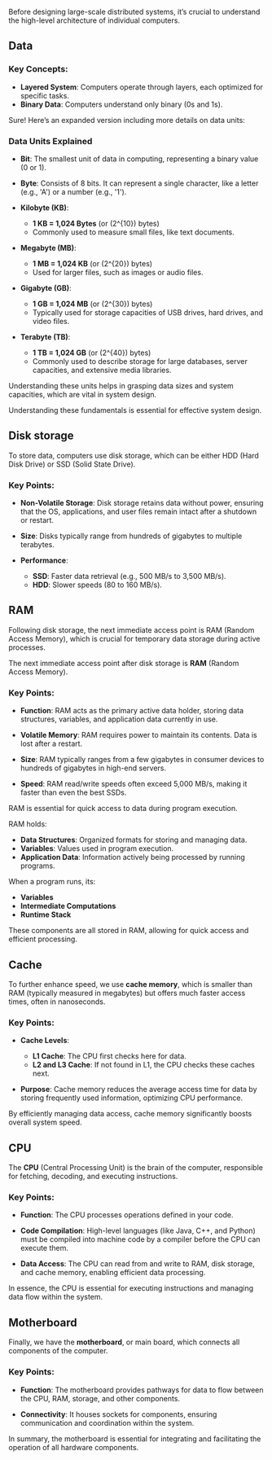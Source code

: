 

Before designing large-scale distributed systems, it’s crucial to understand the high-level architecture of individual computers. 


## Data
### Key Concepts:

- **Layered System**: Computers operate through layers, each optimized for specific tasks.
- **Binary Data**: Computers understand only binary (0s and 1s). 

Sure! Here’s an expanded version including more details on data units:

### Data Units Explained

- **Bit**: The smallest unit of data in computing, representing a binary value (0 or 1).

- **Byte**: Consists of 8 bits. It can represent a single character, like a letter (e.g., 'A') or a number (e.g., '1').

- **Kilobyte (KB)**: 
  - **1 KB = 1,024 Bytes** (or \(2^{10}\) bytes)
  - Commonly used to measure small files, like text documents.

- **Megabyte (MB)**: 
  - **1 MB = 1,024 KB** (or \(2^{20}\) bytes)
  - Used for larger files, such as images or audio files.

- **Gigabyte (GB)**: 
  - **1 GB = 1,024 MB** (or \(2^{30}\) bytes)
  - Typically used for storage capacities of USB drives, hard drives, and video files.

- **Terabyte (TB)**: 
  - **1 TB = 1,024 GB** (or \(2^{40}\) bytes)
  - Commonly used to describe storage for large databases, server capacities, and extensive media libraries.

Understanding these units helps in grasping data sizes and system capacities, which are vital in system design.


Understanding these fundamentals is essential for effective system design.


## Disk storage

To store data, computers use disk storage, which can be either HDD (Hard Disk Drive) or SSD (Solid State Drive). 

### Key Points:

- **Non-Volatile Storage**: Disk storage retains data without power, ensuring that the OS, applications, and user files remain intact after a shutdown or restart.
  
- **Size**: Disks typically range from hundreds of gigabytes to multiple terabytes.

- **Performance**:
  - **SSD**: Faster data retrieval (e.g., 500 MB/s to 3,500 MB/s).
  - **HDD**: Slower speeds (80 to 160 MB/s).




## RAM

Following disk storage, the next immediate access point is RAM (Random Access Memory), which is crucial for temporary data storage during active processes.

The next immediate access point after disk storage is **RAM** (Random Access Memory).

### Key Points:

- **Function**: RAM acts as the primary active data holder, storing data structures, variables, and application data currently in use.
  
- **Volatile Memory**: RAM requires power to maintain its contents. Data is lost after a restart.

- **Size**: RAM typically ranges from a few gigabytes in consumer devices to hundreds of gigabytes in high-end servers.

- **Speed**: RAM read/write speeds often exceed 5,000 MB/s, making it faster than even the best SSDs.

RAM is essential for quick access to data during program execution.

RAM holds:

- **Data Structures**: Organized formats for storing and managing data.
- **Variables**: Values used in program execution.
- **Application Data**: Information actively being processed by running programs.

When a program runs, its:

- **Variables**
- **Intermediate Computations**
- **Runtime Stack**

These components are all stored in RAM, allowing for quick access and efficient processing.


## Cache


To further enhance speed, we use **cache memory**, which is smaller than RAM (typically measured in megabytes) but offers much faster access times, often in nanoseconds.

### Key Points:

- **Cache Levels**:
  - **L1 Cache**: The CPU first checks here for data.
  - **L2 and L3 Cache**: If not found in L1, the CPU checks these caches next.
  
- **Purpose**: Cache memory reduces the average access time for data by storing frequently used information, optimizing CPU performance.

By efficiently managing data access, cache memory significantly boosts overall system speed.



## CPU

The **CPU** (Central Processing Unit) is the brain of the computer, responsible for fetching, decoding, and executing instructions.

### Key Points:

- **Function**: The CPU processes operations defined in your code.
  
- **Code Compilation**: High-level languages (like Java, C++, and Python) must be compiled into machine code by a compiler before the CPU can execute them.

- **Data Access**: The CPU can read from and write to RAM, disk storage, and cache memory, enabling efficient data processing.

In essence, the CPU is essential for executing instructions and managing data flow within the system.


## Motherboard

Finally, we have the **motherboard**, or main board, which connects all components of the computer.

### Key Points:

- **Function**: The motherboard provides pathways for data to flow between the CPU, RAM, storage, and other components.
  
- **Connectivity**: It houses sockets for components, ensuring communication and coordination within the system.

In summary, the motherboard is essential for integrating and facilitating the operation of all hardware components.














